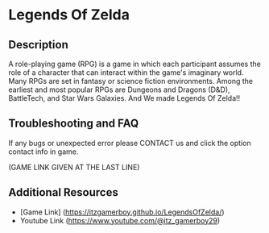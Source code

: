 # Legends Of Zelda

## Description

A role-playing game (RPG) is a game in which each participant assumes the role of a character that can interact within the game's imaginary world. Many RPGs are set in fantasy or science fiction environments. Among the earliest and most popular RPGs are Dungeons and Dragons (D&D), BattleTech, and Star Wars Galaxies. And We made Legends Of Zelda!! 

## Troubleshooting and FAQ

If any bugs or unexpected error please CONTACT us and click the option contact info in game.

(GAME LINK GIVEN AT THE LAST LINE)


## Additional Resources

- [Game Link] (https://itzgamerboy.github.io/LegendsOfZelda/)
- Youtube Link (https://www.youtube.com/@itz_gamerboy29)

